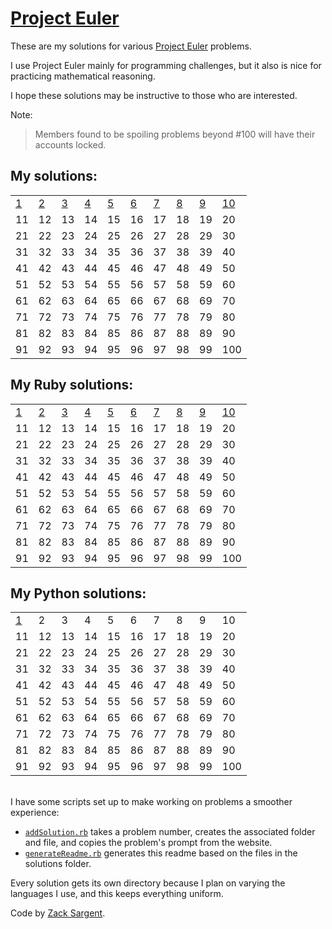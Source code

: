 # [Project Euler](https://projecteuler.net)

These are my solutions for various [Project Euler](https://projecteuler.net) problems.

I use Project Euler mainly for programming challenges, but it also is nice for practicing mathematical reasoning.

I hope these solutions may be instructive to those who are interested.

Note:

> Members found to be spoiling problems beyond #100 will have their accounts locked.

## My solutions:
<!--- 
  This table is automatically generated and is best viewed with line wrap off.
  I did consider reference style links, and they didn't seem much better. 
  Just try and view the formatted table, if you can.
-->
|                     |                              |                              |                              |                              |                              |                              |                              |                              |                                |
| ------------------- | ---------------------------- | ---------------------------- | ---------------------------- | ---------------------------- | ---------------------------- | ---------------------------- | ---------------------------- | ---------------------------- | ------------------------------ |
| [1](solutions/001/) | [2](solutions/002/solve2.rb) | [3](solutions/003/solve3.rb) | [4](solutions/004/solve4.rb) | [5](solutions/005/solve5.rb) | [6](solutions/006/solve6.rb) | [7](solutions/007/solve7.rb) | [8](solutions/008/solve8.rb) | [9](solutions/009/solve9.rb) | [10](solutions/010/solve10.rb) |
| 11                  | 12                           | 13                           | 14                           | 15                           | 16                           | 17                           | 18                           | 19                           | 20                             |
| 21                  | 22                           | 23                           | 24                           | 25                           | 26                           | 27                           | 28                           | 29                           | 30                             |
| 31                  | 32                           | 33                           | 34                           | 35                           | 36                           | 37                           | 38                           | 39                           | 40                             |
| 41                  | 42                           | 43                           | 44                           | 45                           | 46                           | 47                           | 48                           | 49                           | 50                             |
| 51                  | 52                           | 53                           | 54                           | 55                           | 56                           | 57                           | 58                           | 59                           | 60                             |
| 61                  | 62                           | 63                           | 64                           | 65                           | 66                           | 67                           | 68                           | 69                           | 70                             |
| 71                  | 72                           | 73                           | 74                           | 75                           | 76                           | 77                           | 78                           | 79                           | 80                             |
| 81                  | 82                           | 83                           | 84                           | 85                           | 86                           | 87                           | 88                           | 89                           | 90                             |
| 91                  | 92                           | 93                           | 94                           | 95                           | 96                           | 97                           | 98                           | 99                           | 100                            |


## My Ruby solutions:
|                              |                              |                              |                              |                              |                              |                              |                              |                              |                                |
| ---------------------------- | ---------------------------- | ---------------------------- | ---------------------------- | ---------------------------- | ---------------------------- | ---------------------------- | ---------------------------- | ---------------------------- | ------------------------------ |
| [1](solutions/001/solve1.rb) | [2](solutions/002/solve2.rb) | [3](solutions/003/solve3.rb) | [4](solutions/004/solve4.rb) | [5](solutions/005/solve5.rb) | [6](solutions/006/solve6.rb) | [7](solutions/007/solve7.rb) | [8](solutions/008/solve8.rb) | [9](solutions/009/solve9.rb) | [10](solutions/010/solve10.rb) |
| 11                           | 12                           | 13                           | 14                           | 15                           | 16                           | 17                           | 18                           | 19                           | 20                             |
| 21                           | 22                           | 23                           | 24                           | 25                           | 26                           | 27                           | 28                           | 29                           | 30                             |
| 31                           | 32                           | 33                           | 34                           | 35                           | 36                           | 37                           | 38                           | 39                           | 40                             |
| 41                           | 42                           | 43                           | 44                           | 45                           | 46                           | 47                           | 48                           | 49                           | 50                             |
| 51                           | 52                           | 53                           | 54                           | 55                           | 56                           | 57                           | 58                           | 59                           | 60                             |
| 61                           | 62                           | 63                           | 64                           | 65                           | 66                           | 67                           | 68                           | 69                           | 70                             |
| 71                           | 72                           | 73                           | 74                           | 75                           | 76                           | 77                           | 78                           | 79                           | 80                             |
| 81                           | 82                           | 83                           | 84                           | 85                           | 86                           | 87                           | 88                           | 89                           | 90                             |
| 91                           | 92                           | 93                           | 94                           | 95                           | 96                           | 97                           | 98                           | 99                           | 100                            |


## My Python solutions:
|                              |    |    |    |    |    |    |    |    |     |
| ---------------------------- | -- | -- | -- | -- | -- | -- | -- | -- | --- |
| [1](solutions/001/solve1.py) | 2  | 3  | 4  | 5  | 6  | 7  | 8  | 9  | 10  |
| 11                           | 12 | 13 | 14 | 15 | 16 | 17 | 18 | 19 | 20  |
| 21                           | 22 | 23 | 24 | 25 | 26 | 27 | 28 | 29 | 30  |
| 31                           | 32 | 33 | 34 | 35 | 36 | 37 | 38 | 39 | 40  |
| 41                           | 42 | 43 | 44 | 45 | 46 | 47 | 48 | 49 | 50  |
| 51                           | 52 | 53 | 54 | 55 | 56 | 57 | 58 | 59 | 60  |
| 61                           | 62 | 63 | 64 | 65 | 66 | 67 | 68 | 69 | 70  |
| 71                           | 72 | 73 | 74 | 75 | 76 | 77 | 78 | 79 | 80  |
| 81                           | 82 | 83 | 84 | 85 | 86 | 87 | 88 | 89 | 90  |
| 91                           | 92 | 93 | 94 | 95 | 96 | 97 | 98 | 99 | 100 |


<br>
I have some scripts set up to make working on problems a smoother experience:

 - [`addSolution.rb`](addSolution.rb) takes a problem number, creates the associated folder and file, and copies the problem's prompt from the website.
 - [`generateReadme.rb`](generateReadme.rb) generates this readme based on the files in the solutions folder.

Every solution gets its own directory because I plan on varying the languages I use, and this keeps everything uniform.

Code by [Zack Sargent](https://github.com/zsarge).
